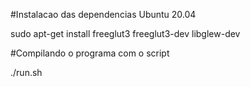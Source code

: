 #Instalacao das dependencias Ubuntu 20.04

sudo apt-get install freeglut3 freeglut3-dev libglew-dev

#Compilando o programa com o script

./run.sh